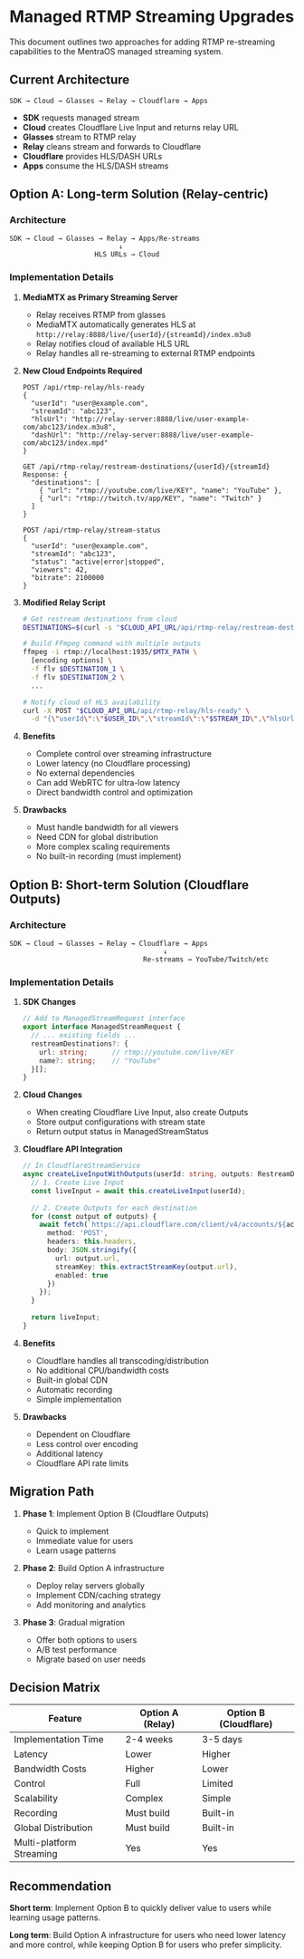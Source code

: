 # Managed RTMP Streaming Upgrades

This document outlines two approaches for adding RTMP re-streaming capabilities to the MentraOS managed streaming system.

## Current Architecture

```
SDK → Cloud → Glasses → Relay → Cloudflare → Apps
```

- **SDK** requests managed stream
- **Cloud** creates Cloudflare Live Input and returns relay URL
- **Glasses** stream to RTMP relay
- **Relay** cleans stream and forwards to Cloudflare
- **Cloudflare** provides HLS/DASH URLs
- **Apps** consume the HLS/DASH streams

## Option A: Long-term Solution (Relay-centric)

### Architecture
```
SDK → Cloud → Glasses → Relay → Apps/Re-streams
                           ↓
                     HLS URLs → Cloud
```

### Implementation Details

1. **MediaMTX as Primary Streaming Server**
   - Relay receives RTMP from glasses
   - MediaMTX automatically generates HLS at `http://relay:8888/live/{userId}/{streamId}/index.m3u8`
   - Relay notifies cloud of available HLS URL
   - Relay handles all re-streaming to external RTMP endpoints

2. **New Cloud Endpoints Required**
   ```
   POST /api/rtmp-relay/hls-ready
   {
     "userId": "user@example.com",
     "streamId": "abc123",
     "hlsUrl": "http://relay-server:8888/live/user-example-com/abc123/index.m3u8",
     "dashUrl": "http://relay-server:8888/live/user-example-com/abc123/index.mpd"
   }
   
   GET /api/rtmp-relay/restream-destinations/{userId}/{streamId}
   Response: {
     "destinations": [
       { "url": "rtmp://youtube.com/live/KEY", "name": "YouTube" },
       { "url": "rtmp://twitch.tv/app/KEY", "name": "Twitch" }
     ]
   }
   
   POST /api/rtmp-relay/stream-status
   {
     "userId": "user@example.com",
     "streamId": "abc123",
     "status": "active|error|stopped",
     "viewers": 42,
     "bitrate": 2100000
   }
   ```

3. **Modified Relay Script**
   ```bash
   # Get restream destinations from cloud
   DESTINATIONS=$(curl -s "$CLOUD_API_URL/api/rtmp-relay/restream-destinations/$USER_ID/$STREAM_ID")
   
   # Build FFmpeg command with multiple outputs
   ffmpeg -i rtmp://localhost:1935/$MTX_PATH \
     [encoding options] \
     -f flv $DESTINATION_1 \
     -f flv $DESTINATION_2 \
     ...
   
   # Notify cloud of HLS availability
   curl -X POST "$CLOUD_API_URL/api/rtmp-relay/hls-ready" \
     -d "{\"userId\":\"$USER_ID\",\"streamId\":\"$STREAM_ID\",\"hlsUrl\":\"$HLS_URL\"}"
   ```

4. **Benefits**
   - Complete control over streaming infrastructure
   - Lower latency (no Cloudflare processing)
   - No external dependencies
   - Can add WebRTC for ultra-low latency
   - Direct bandwidth control and optimization

5. **Drawbacks**
   - Must handle bandwidth for all viewers
   - Need CDN for global distribution
   - More complex scaling requirements
   - No built-in recording (must implement)

## Option B: Short-term Solution (Cloudflare Outputs)

### Architecture
```
SDK → Cloud → Glasses → Relay → Cloudflare → Apps
                                      ↓
                                 Re-streams → YouTube/Twitch/etc
```

### Implementation Details

1. **SDK Changes**
   ```typescript
   // Add to ManagedStreamRequest interface
   export interface ManagedStreamRequest {
     // ... existing fields ...
     restreamDestinations?: {
       url: string;      // rtmp://youtube.com/live/KEY
       name?: string;    // "YouTube"
     }[];
   }
   ```

2. **Cloud Changes**
   - When creating Cloudflare Live Input, also create Outputs
   - Store output configurations with stream state
   - Return output status in ManagedStreamStatus

3. **Cloudflare API Integration**
   ```typescript
   // In CloudflareStreamService
   async createLiveInputWithOutputs(userId: string, outputs: RestreamDestination[]) {
     // 1. Create Live Input
     const liveInput = await this.createLiveInput(userId);
     
     // 2. Create Outputs for each destination
     for (const output of outputs) {
       await fetch(`https://api.cloudflare.com/client/v4/accounts/${accountId}/stream/live_inputs/${liveInput.uid}/outputs`, {
         method: 'POST',
         headers: this.headers,
         body: JSON.stringify({
           url: output.url,
           streamKey: this.extractStreamKey(output.url),
           enabled: true
         })
       });
     }
     
     return liveInput;
   }
   ```

4. **Benefits**
   - Cloudflare handles all transcoding/distribution
   - No additional CPU/bandwidth costs
   - Built-in global CDN
   - Automatic recording
   - Simple implementation

5. **Drawbacks**
   - Dependent on Cloudflare
   - Less control over encoding
   - Additional latency
   - Cloudflare API rate limits

## Migration Path

1. **Phase 1**: Implement Option B (Cloudflare Outputs)
   - Quick to implement
   - Immediate value for users
   - Learn usage patterns

2. **Phase 2**: Build Option A infrastructure
   - Deploy relay servers globally
   - Implement CDN/caching strategy
   - Add monitoring and analytics

3. **Phase 3**: Gradual migration
   - Offer both options to users
   - A/B test performance
   - Migrate based on user needs

## Decision Matrix

| Feature | Option A (Relay) | Option B (Cloudflare) |
|---------|------------------|----------------------|
| Implementation Time | 2-4 weeks | 3-5 days |
| Latency | Lower | Higher |
| Bandwidth Costs | Higher | Lower |
| Control | Full | Limited |
| Scalability | Complex | Simple |
| Recording | Must build | Built-in |
| Global Distribution | Must build | Built-in |
| Multi-platform Streaming | Yes | Yes |

## Recommendation

**Short term**: Implement Option B to quickly deliver value to users while learning usage patterns.

**Long term**: Build Option A infrastructure for users who need lower latency and more control, while keeping Option B for users who prefer simplicity.